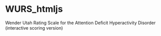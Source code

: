 # WURS_htmljs
Wender Utah Rating Scale for the Attention Deficit Hyperactivity Disorder (interactive scoring version)
